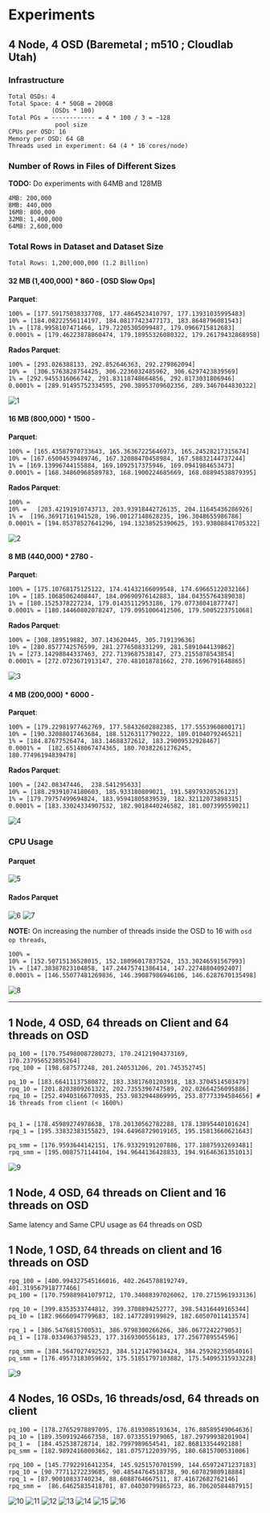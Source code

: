 # Experiments

## 4 Node, 4 OSD (Baremetal ; m510 ; Cloudlab Utah)

###  Infrastructure
```
Total OSDs: 4
Total Space: 4 * 50GB = 200GB
            (OSDs * 100)
Total PGs = ------------ = 4 * 100 / 3 = ~128
             pool size  
CPUs per OSD: 16
Memory per OSD: 64 GB
Threads used in experiment: 64 (4 * 16 cores/node)
```

### Number of Rows in Files of Different Sizes
**TODO:** Do experiments with 64MB and 128MB
```
4MB: 200,000
8MB: 440,000
16MB: 800,000
32MB: 1,400,000
64MB: 2,600,000
```

### Total Rows in Dataset and Dataset Size

```
Total Rows: 1,200,000,000 (1.2 Billion)
```

#### 32 MB (1,400,000) * 860 - [OSD Slow Ops]

**Parquet**:
```
100% = [177.59175038337708, 177.4864523410797, 177.13931035995483]
10% = [184.08222556114197, 184.08177423477173, 183.8648796081543]
1% = [178.9958107471466, 179.72205305099487, 179.0966715812683]
0.0001% = [179.46223878860474, 179.18955326080322, 179.26179432868958]
```

**Rados Parquet**: 
```
100% = [293.026388133, 292.852646363, 292.279862094]
10% =  [306.5763828754425, 306.2236032485962, 306.6297423839569]
1% = [292.9455316066742, 291.83118748664856, 292.8173031806946]
0.0001% = [289.91495752334595, 290.38953709602356, 289.3467044830322]
```

![1](./images/4node_32MB.png)

#### 16 MB (800,000) * 1500 - 

**Parquet**:
```
100% = [165.43587970733643, 165.36367225646973, 165.24528217315674] 
10% = [167.65004539489746, 167.32088470458984, 167.58832144737244] 
1% = [169.13996744155884, 169.1092517375946, 169.0941984653473] 
0.0001% = [168.34860968589783, 168.1900224685669, 168.08894538879395] 
```

**Rados Parquet**: 
```
100% = 
10% =   [203.42191910743713, 203.93918442726135, 204.11645436286926] 
1% =  [196.36917161941528, 196.00127148628235, 196.3048655986786] 
0.0001% = [194.85378527641296, 194.13238525390625, 193.93808841705322] 
```

![2](./images/4node_16MB.png)

#### 8 MB (440,000) * 2780 - 

**Parquet**:
```
100% = [175.10768175125122, 174.41432166099548, 174.69665122032166] 
10% = [185.10685062408447, 184.09690976142883, 184.04355764389038] 
1% = [180.1525378227234, 179.01435112953186, 179.07738041877747] 
0.0001% = [180.14460802078247, 179.0951006412506, 179.5005223751068] 
```

**Rados Parquet**: 
```
100% = [308.189519882, 307.143620445, 305.719139636]
10% = [280.8577742576599, 281.2776508331299, 281.5891044139862]
1% = [273.14298844337463, 272.7139687538147, 273.2155878543854]
0.0001% = [272.0723671913147, 270.481018781662, 270.1696791648865]
```

![3](./images/4node_8MB.png)

#### 4 MB (200,000) * 6000 - 

**Parquet**:
```
100% = [179.22981977462769, 177.58432602882385, 177.5553960800171]
10% = [190.32088017463684, 188.51263117790222, 189.0104079246521]
1% = [184.87677526474, 183.14688372612, 183.29009532928467]
0.0001% =  [182.65148067474365, 180.70382261276245, 180.77496194839478]
```

**Rados Parquet**: 
```
100% = [242.08347446,  238.541295633]
10% = [188.29391074180603, 185.933180809021, 191.58979320526123]
1% = [179.79757499694824, 183.95941805839539, 182.32112073898315]
0.0001% = [183.33024334907532, 182.9018440246582, 181.007399559021] 
```

![4](./images/4node_4MB.png)


<!--
## 8 OSD (Baremetal ; m510 ; Cloudlab Utah)

###  Infrastructure
```
Total OSDs: 4
Total Space: 8 * 50GB = 400GB
CPUs per OSD: 16
Memory per OSD: 64 GB
Threads used in experiment: 128 (8 * 16 cores/node)
```

### 4MB (200,000) * 6000 - 

**Parquet**:
```
100% = [171.36259651184082, 171.84146857261658, 172.18042612075806]
10% = [176.65834045410156, 176.03858709335327, 175.93710780143738]
1% = [172.4955632686615, 172.02437543869019, 171.83837342262268]
0.0001% = [170.8809368610382, 170.40378332138062, 170.41029906272888]
```

**Rados Parquet**:
```
100% = [195.375595152, 185.851929784, 194.796275091]
10% =  [171.7900891304016, 173.7465238571167, 171.74483156204224]
1% = [166.1978645324707, 165.83843612670898, 166.07018494606018]
0.0001% = [164.94752192497253, 165.37132954597473, 167.5552043914795]
```

![5](./images/8node_4MB.png)

-->

### CPU Usage

#### Parquet

![5](./images/client_4node_nopushdown.png)

#### Rados Parquet

![6](./images/client_4node_pushdown.png)
![7](./images/osd_4node_pushdown.png)


**NOTE:** On increasing the number of threads inside the OSD to 16 with `osd op threads`,
```
100% = 
10% = [152.50715136528015, 152.18096017837524, 153.30246591567993]
1% = [147.38387823104858, 147.24475741386414, 147.22748804092407]
0.0001% = [146.55077481269836, 146.39087986946106, 146.6287670135498]
```

![8](./images/4node_4MB_with_osd_threads_16.png)

<hr>

## 1 Node, 4 OSD, 64 threads on Client and 64 threads on OSD

```
pq_100 = [170.754980087280273, 170.24121904373169, 170.237956523895264]
rpq_100 = [198.687577248, 201.240531206, 201.745352745]

pq_10 = [183.66411137580872, 183.33817601203918, 183.3704514503479]
rpq_10 = [201.8203809261322, 202.7355396747589, 202.02664256095886]
rpq_10 = [252.49403166770935, 253.9832944869995, 253.87773394584656] # 16 threads from client (< 1600%)


pq_1 = [178.45989274978638, 178.20130562782288, 178.13895440101624]
rpq_1 = [195.33832383155823, 194.64968729019165, 195.15813660621643]

pq_smm = [176.9593644142151, 176.93329191207886, 177.18875932693481]
rpq_smm = [195.0087571144104, 194.9644136428833, 194.91646361351013]
```

![9](./images/4osd_on_1node.png)

## 1 Node, 4 OSD, 64 threads on Client and 16 threads on OSD
 
Same latency and Same CPU usage as 64 threads on OSD

## 1 Node, 1 OSD, 64 threads on client and 16 threads on OSD
```
rpq_100 = [400.994327545166016, 402.2645788192749, 401.319567918777466]
pq_100 = [170.759889841079712, 170.34088397026062, 170.2715961933136]

rpq_10 = [399.8353533744812, 399.3708894252777, 398.54316449165344]
pq_10 = [182.96660947799683, 182.1477289199829, 182.60507011413574]

rpq_1 = [386.5476815700531, 386.9798300266266, 386.0677242279053]
pq_1 = [178.0334963798523, 177.3169300556183, 177.2567789554596]

rpq_smm = [384.5647027492523, 384.5121479034424, 384.25928235054016]
pq_smm = [176.49573183059692, 175.51851797103882, 175.54095315933228]
```
![9](./images/1osd_on_1node.png)

## 4 Nodes, 16 OSDs, 16 threads/osd, 64 threads on client

```
pq_100 = [178.27652978897095, 176.8193085193634, 176.88589549064636]
pq_10 = [189.35091924667358, 187.0733551979065, 187.29799938201904]
pq_1 =  [184.452538728714, 182.7997989654541, 182.86813354492188]
pq_smm = [182.98924160003662, 181.0757122039795, 180.6815700531006]

rpq_100 = [145.77922916412354, 145.9251570701599, 144.65972471237183]
rpq_10 = [90.77711272239685, 90.48544764518738, 90.60782980918884]
rpq_1 = [87.90010833740234, 88.6088764667511, 87.41672682762146]
rpq_smm =  [86.64625835418701, 87.04030799865723, 86.70620584487915]
```

![10](./images/4node_16osd_16threads_per_osd_64threads_client.png)
![11](./images/4node_16osd_mem/client_nopushdown.png)
![12](./images/4node_16osd_mem/client_pushdown.png)
![13](./images/4node_16osd_mem/osd.0.png)
![14](./images/4node_16osd_mem/osd.1.png)
![15](./images/4node_16osd_mem/osd.2.png)
![16](./images/4node_16osd_mem/osd.3.png)
